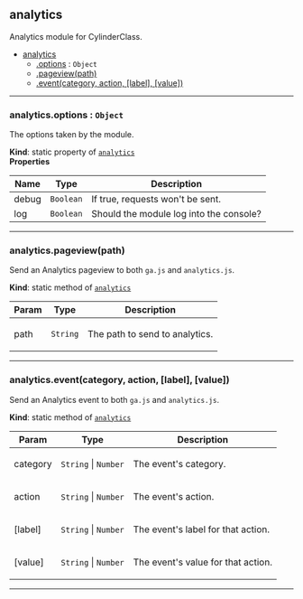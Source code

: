 <a name="module_analytics"></a>

## analytics
Analytics module for CylinderClass.


* [analytics](#module_analytics)
    * [.options](#module_analytics.options) : <code>Object</code>
    * [.pageview(path)](#module_analytics.pageview)
    * [.event(category, action, [label], [value])](#module_analytics.event)


* * *

<a name="module_analytics.options"></a>

### analytics.options : <code>Object</code>
The options taken by the module.

**Kind**: static property of <code>[analytics](#module_analytics)</code>  
**Properties**

<table>
  <thead>
    <tr>
      <th>Name</th><th>Type</th><th>Description</th>
    </tr>
  </thead>
  <tbody>
<tr>
    <td>debug</td><td><code>Boolean</code></td><td>If true, requests won't be sent.</td>
    </tr><tr>
    <td>log</td><td><code>Boolean</code></td><td>Should the module log into the console?</td>
    </tr>  </tbody>
</table>


* * *

<a name="module_analytics.pageview"></a>

### analytics.pageview(path)
Send an Analytics pageview to both <code>ga.js</code> and <code>analytics.js</code>.

**Kind**: static method of <code>[analytics](#module_analytics)</code>  
<table>
  <thead>
    <tr>
      <th>Param</th><th>Type</th><th>Description</th>
    </tr>
  </thead>
  <tbody>
<tr>
    <td>path</td><td><code>String</code></td><td><p>The path to send to analytics.</p>
</td>
    </tr>  </tbody>
</table>


* * *

<a name="module_analytics.event"></a>

### analytics.event(category, action, [label], [value])
Send an Analytics event to both <code>ga.js</code> and <code>analytics.js</code>.

**Kind**: static method of <code>[analytics](#module_analytics)</code>  
<table>
  <thead>
    <tr>
      <th>Param</th><th>Type</th><th>Description</th>
    </tr>
  </thead>
  <tbody>
<tr>
    <td>category</td><td><code>String</code> | <code>Number</code></td><td><p>The event&#39;s category.</p>
</td>
    </tr><tr>
    <td>action</td><td><code>String</code> | <code>Number</code></td><td><p>The event&#39;s action.</p>
</td>
    </tr><tr>
    <td>[label]</td><td><code>String</code> | <code>Number</code></td><td><p>The event&#39;s label for that action.</p>
</td>
    </tr><tr>
    <td>[value]</td><td><code>String</code> | <code>Number</code></td><td><p>The event&#39;s value for that action.</p>
</td>
    </tr>  </tbody>
</table>


* * *

